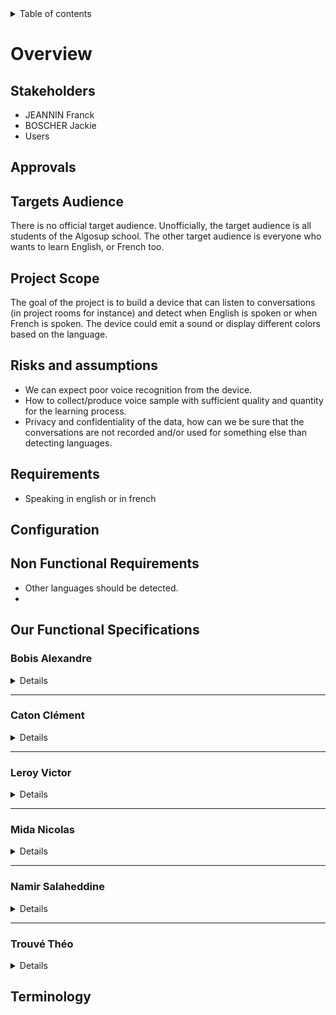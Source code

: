 <details>
<summary>Table of contents</summary>

- [Overview](#overview)
  - [Stakeholders](#stakeholders)
  - [Approvals](#approvals)
  - [Targets Audience](#targets-audience)
  - [Project Scope](#project-scope)
  - [Risks and assumptions](#risks-and-assumptions)
  - [Requirements](#requirements)
  - [Configuration](#configuration)
  - [Non Functional Requirements](#non-functional-requirements)
  - [Our Functional Specifications](#our-functional-specifications)
    - [Bobis Alexandre](#bobis-alexandre)
    - [Caton Clément](#caton-clément)
    - [Leroy Victor](#leroy-victor)
    - [Mida Nicolas](#mida-nicolas)
    - [Namir Salaheddine](#namir-salaheddine)
    - [Trouvé Théo](#trouvé-théo)
  - [Terminology](#terminology)
</details>

# Overview

## Stakeholders

- JEANNIN Franck
- BOSCHER Jackie
- Users

## Approvals


## Targets Audience

There is no official target audience. Unofficially, the target audience is all students of the Algosup school. The other target audience is everyone who wants to learn English, or French too.

## Project Scope

The goal of the project is to build a device that can listen to conversations (in project rooms for instance) and detect when English is spoken or when French is spoken. The device could emit a sound or display different colors based on the language.

## Risks and assumptions

- We can expect poor voice recognition from the device.
- How to collect/produce voice sample with sufficient quality and quantity for the learning process.
- Privacy and confidentiality of the data, how can we be sure that the conversations are not recorded and/or used for something else than detecting languages.

## Requirements

- Speaking in english or in french

## Configuration
## Non Functional Requirements

- Other languages should be detected.
- 
## Our Functional Specifications

### Bobis Alexandre
<details>
  
![Bobis Alexandre](Files/Functional_Specifications_Bobis.png)
  
</details>
<hr>

### Caton Clément
<details>
  
![Caton Clément](Files/Functional_Specifications_Caton-1.png)
![Caton Clément](Files/Functional_Specifications_Caton-2.png)
  
</details>
<hr>

### Leroy Victor
<details>
  
![Leroy Victor](Files/Functional_Specifications_Leroy.png)
  
</details>
<hr>

### Mida Nicolas
<details>
  
![Mida Nicolas](Files/Functional_Specifications_Mida.png)
  
</details>
<hr>

### Namir Salaheddine
<details>
  
![Namir Salaheddine](Files/Functional_Specifications_Namir.png)
  
</details>
<hr>

### Trouvé Théo
<details>
  
![Trouvé Théo](Files/Functional_Specifications_Trouve.png)
  
</details>

## Terminology

